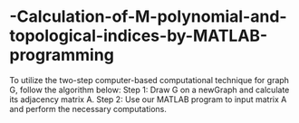# -Calculation-of-M-polynomial-and-topological-indices-by-MATLAB-programming
To utilize the two-step computer-based computational technique for graph G, follow the algorithm below: Step 1: Draw G on a newGraph and calculate its adjacency matrix A. Step 2: Use our MATLAB program to input matrix A and perform the necessary computations.
